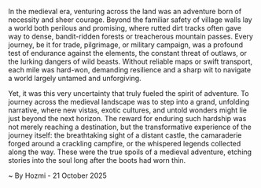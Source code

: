 
In the medieval era, venturing across the land was an adventure born of necessity and sheer courage. Beyond the familiar safety of village walls lay a world both perilous and promising, where rutted dirt tracks often gave way to dense, bandit-ridden forests or treacherous mountain passes. Every journey, be it for trade, pilgrimage, or military campaign, was a profound test of endurance against the elements, the constant threat of outlaws, or the lurking dangers of wild beasts. Without reliable maps or swift transport, each mile was hard-won, demanding resilience and a sharp wit to navigate a world largely untamed and unforgiving.

Yet, it was this very uncertainty that truly fueled the spirit of adventure. To journey across the medieval landscape was to step into a grand, unfolding narrative, where new vistas, exotic cultures, and untold wonders might lie just beyond the next horizon. The reward for enduring such hardship was not merely reaching a destination, but the transformative experience of the journey itself: the breathtaking sight of a distant castle, the camaraderie forged around a crackling campfire, or the whispered legends collected along the way. These were the true spoils of a medieval adventure, etching stories into the soul long after the boots had worn thin.

~ By Hozmi - 21 October 2025
